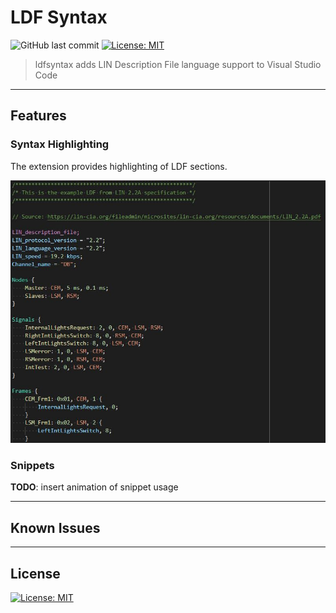 # LDF Syntax

![GitHub last commit](https://img.shields.io/github/last-commit/c4deszes/ldfsyntax)
[![License: MIT](https://img.shields.io/badge/License-MIT-blue.svg)](https://opensource.org/licenses/MIT)

> ldfsyntax adds LIN Description File language support to Visual Studio Code

---

## Features

### Syntax Highlighting

The extension provides highlighting of LDF sections.

![syntax-highlight](./images/syntax-highlight.jpg)

### Snippets

__TODO__: insert animation of snippet usage

---

## Known Issues

---

## License

[![License: MIT](https://img.shields.io/badge/License-MIT-blue.svg)](https://opensource.org/licenses/MIT)
